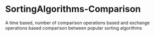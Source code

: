 # SortingAlgorithms-Comparison
A time based, number of comparison operations based and exchange operations based comparison between popular sorting algorithms
